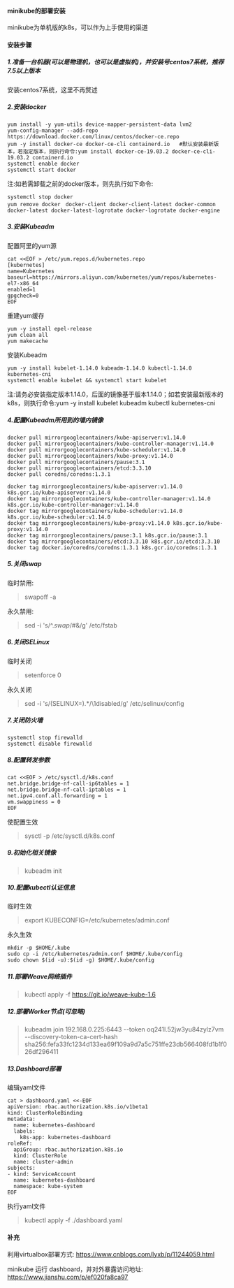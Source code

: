 #### minikube的部署安装
minikube为单机版的k8s，可以作为上手使用的渠道

#### 安装步骤

##### 1.准备一台机器(可以是物理机，也可以是虚拟机)，并安装号centos7系统，推荐7.5以上版本
安装centos7系统，这里不再赘述

##### 2.安装docker
```
yum install -y yum-utils device-mapper-persistent-data lvm2
yum-config-manager --add-repo https://download.docker.com/linux/centos/docker-ce.repo
yum -y install docker-ce docker-ce-cli containerd.io   #默认安装最新版本，若指定版本，则执行命令:yum install docker-ce-19.03.2 docker-ce-cli-19.03.2 containerd.io
systemctl enable docker
systemctl start docker
```
注:如若需卸载之前的docker版本，则先执行如下命令:
```
systemctl stop docker
yum remove docker　docker-client docker-client-latest docker-common docker-latest docker-latest-logrotate docker-logrotate docker-engine
```

##### 3.安装Kubeadm

配置阿里的yum源
```
cat <<EOF > /etc/yum.repos.d/kubernetes.repo
[kubernetes]
name=Kubernetes
baseurl=https://mirrors.aliyun.com/kubernetes/yum/repos/kubernetes-el7-x86_64
enabled=1
gpgcheck=0
EOF
```

重建yum缓存
```
yum -y install epel-release
yum clean all
yum makecache
```

安装Kubeadm
```
yum -y install kubelet-1.14.0 kubeadm-1.14.0 kubectl-1.14.0 kubernetes-cni
systemctl enable kubelet && systemctl start kubelet
```
注:请务必安装指定版本1.14.0，后面的镜像基于版本1.14.0；如若安装最新版本的k8s，则执行命令:yum -y install kubelet kubeadm kubectl kubernetes-cni

##### 4.配置Kubeadm所用到的墙内镜像
```
docker pull mirrorgooglecontainers/kube-apiserver:v1.14.0
docker pull mirrorgooglecontainers/kube-controller-manager:v1.14.0
docker pull mirrorgooglecontainers/kube-scheduler:v1.14.0
docker pull mirrorgooglecontainers/kube-proxy:v1.14.0
docker pull mirrorgooglecontainers/pause:3.1
docker pull mirrorgooglecontainers/etcd:3.3.10
docker pull coredns/coredns:1.3.1

docker tag mirrorgooglecontainers/kube-apiserver:v1.14.0 k8s.gcr.io/kube-apiserver:v1.14.0
docker tag mirrorgooglecontainers/kube-controller-manager:v1.14.0 k8s.gcr.io/kube-controller-manager:v1.14.0
docker tag mirrorgooglecontainers/kube-scheduler:v1.14.0 k8s.gcr.io/kube-scheduler:v1.14.0
docker tag mirrorgooglecontainers/kube-proxy:v1.14.0 k8s.gcr.io/kube-proxy:v1.14.0
docker tag mirrorgooglecontainers/pause:3.1 k8s.gcr.io/pause:3.1
docker tag mirrorgooglecontainers/etcd:3.3.10 k8s.gcr.io/etcd:3.3.10
docker tag docker.io/coredns/coredns:1.3.1 k8s.gcr.io/coredns:1.3.1
```

##### 5.关闭swap

临时禁用:
> swapoff -a        

永久禁用:
> sed -i 's/^.*swap*/#&/g' /etc/fstab

##### 6.关闭SELinux

临时关闭
> setenforce 0      

永久关闭
> sed -i 's/\(SELINUX=\).*/\1disabled/g' /etc/selinux/config

##### 7.关闭防火墙
```
systemctl stop firewalld
systemctl disable firewalld
```

##### 8.配置转发参数
```
cat <<EOF > /etc/sysctl.d/k8s.conf
net.bridge.bridge-nf-call-ip6tables = 1
net.bridge.bridge-nf-call-iptables = 1
net.ipv4.conf.all.forwarding = 1
vm.swappiness = 0
EOF
```
使配置生效
> sysctl -p /etc/sysctl.d/k8s.conf      

##### 9.初始化相关镜像
> kubeadm init      

##### 10.配置kubectl认证信息

临时生效
> export KUBECONFIG=/etc/kubernetes/admin.conf

永久生效
```
mkdir -p $HOME/.kube
sudo cp -i /etc/kubernetes/admin.conf $HOME/.kube/config
sudo chown $(id -u):$(id -g) $HOME/.kube/config
```

##### 11.部署Weave网络插件
> kubectl apply -f https://git.io/weave-kube-1.6        

##### 12.部署Worker节点(可忽略)
> kubeadm join 192.168.0.225:6443 --token oq241l.52jw3yu84zylz7vm --discovery-token-ca-cert-hash sha256:fefa33fc1234d133ea69f109a9d7a5c751ffe23db566408fd1b1f026df296411

##### 13.Dashboard部署
编辑yaml文件
```
cat > dashboard.yaml <<-EOF
apiVersion: rbac.authorization.k8s.io/v1beta1
kind: ClusterRoleBinding
metadata:
  name: kubernetes-dashboard
  labels:
    k8s-app: kubernetes-dashboard
roleRef:
  apiGroup: rbac.authorization.k8s.io
  kind: ClusterRole
  name: cluster-admin
subjects:
- kind: ServiceAccount
  name: kubernetes-dashboard
  namespace: kube-system
EOF
```
执行yaml文件
> kubectl apply -f ./dashboard.yaml      

#### 补充
利用virtualbox部署方式:
https://www.cnblogs.com/lyxb/p/11244059.html

minikube 运行 dashboard，并对外暴露访问地址:
https://www.jianshu.com/p/ef020fa8ca97